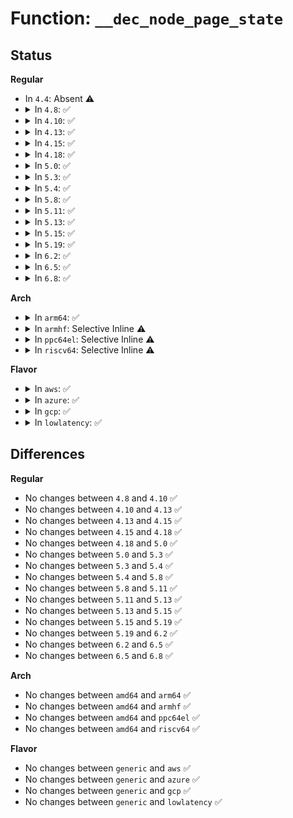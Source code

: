 # Function: <code>__dec_node_page_state</code>

## Status
<b>Regular</b>
<ul>
<li>
In <code>4.4</code>: Absent ⚠️
</li>
<li>
<details>
<summary>In <code>4.8</code>: ✅</summary>

```c
void __dec_node_page_state(struct page *page, enum node_stat_item item);
```

**Collision:** Unique Global

**Inline:** No

**Transformation:** False

**Instances:**

```
In mm/vmstat.c (ffffffff811c6e50)
Location: mm/vmstat.c:385
Inline: False
Direct callers:
  - mm/filemap.c:__delete_from_page_cache
  - mm/shmem.c:shmem_replace_page
  - mm/shmem.c:shmem_writepage
  - mm/shmem.c:shmem_writepage
  - mm/swap_state.c:__delete_from_swap_cache
  - mm/huge_memory.c:split_huge_page_to_list
  - mm/huge_memory.c:__split_huge_pmd
```
**Symbols:**

```
ffffffff811c6e50-ffffffff811c6e6f: __dec_node_page_state (STB_GLOBAL)
```
</details>
</li>
<li>
<details>
<summary>In <code>4.10</code>: ✅</summary>

```c
void __dec_node_page_state(struct page *page, enum node_stat_item item);
```

**Collision:** Unique Global

**Inline:** No

**Transformation:** False

**Instances:**

```
In mm/vmstat.c (ffffffff811d6f70)
Location: mm/vmstat.c:385
Inline: False
Direct callers:
  - mm/filemap.c:__delete_from_page_cache
  - mm/shmem.c:shmem_replace_page
  - mm/shmem.c:shmem_writepage
  - mm/shmem.c:shmem_writepage
  - mm/swap_state.c:__delete_from_swap_cache
  - mm/huge_memory.c:split_huge_page_to_list
  - mm/huge_memory.c:__split_huge_pmd
```
**Symbols:**

```
ffffffff811d6f70-ffffffff811d6f8f: __dec_node_page_state (STB_GLOBAL)
```
</details>
</li>
<li>
<details>
<summary>In <code>4.13</code>: ✅</summary>

```c
void __dec_node_page_state(struct page *page, enum node_stat_item item);
```

**Collision:** Unique Global

**Inline:** No

**Transformation:** False

**Instances:**

```
In mm/vmstat.c (ffffffff811dfdd0)
Location: mm/vmstat.c:385
Inline: False
Direct callers:
  - mm/filemap.c:__delete_from_page_cache
  - mm/shmem.c:shmem_replace_page
  - mm/shmem.c:shmem_writepage
  - mm/shmem.c:shmem_writepage
  - mm/huge_memory.c:split_huge_page_to_list
  - mm/huge_memory.c:__split_huge_pmd_locked
```
**Symbols:**

```
ffffffff811dfdd0-ffffffff811dfdef: __dec_node_page_state (STB_GLOBAL)
```
</details>
</li>
<li>
<details>
<summary>In <code>4.15</code>: ✅</summary>

```c
void __dec_node_page_state(struct page *page, enum node_stat_item item);
```

**Collision:** Unique Global

**Inline:** No

**Transformation:** False

**Instances:**

```
In mm/vmstat.c (ffffffff811f5be0)
Location: mm/vmstat.c:460
Inline: False
Direct callers:
  - mm/filemap.c:unaccount_page_cache_page
  - mm/shmem.c:shmem_replace_page
  - mm/shmem.c:shmem_writepage
  - mm/shmem.c:shmem_writepage
  - mm/huge_memory.c:split_huge_page_to_list
  - mm/huge_memory.c:__split_huge_pmd
```
**Symbols:**

```
ffffffff811f5be0-ffffffff811f5bff: __dec_node_page_state (STB_GLOBAL)
```
</details>
</li>
<li>
<details>
<summary>In <code>4.18</code>: ✅</summary>

```c
void __dec_node_page_state(struct page *page, enum node_stat_item item);
```

**Collision:** Unique Global

**Inline:** No

**Transformation:** False

**Instances:**

```
In mm/vmstat.c (ffffffff81216e60)
Location: mm/vmstat.c:460
Inline: False
Direct callers:
  - mm/filemap.c:unaccount_page_cache_page
  - mm/shmem.c:shmem_replace_page
  - mm/shmem.c:shmem_writepage
  - mm/shmem.c:shmem_writepage
  - mm/huge_memory.c:split_huge_page_to_list
  - mm/huge_memory.c:__split_huge_pmd
```
**Symbols:**

```
ffffffff81216e60-ffffffff81216e7f: __dec_node_page_state (STB_GLOBAL)
```
</details>
</li>
<li>
<details>
<summary>In <code>5.0</code>: ✅</summary>

```c
void __dec_node_page_state(struct page *page, enum node_stat_item item);
```

**Collision:** Unique Global

**Inline:** No

**Transformation:** False

**Instances:**

```
In mm/vmstat.c (ffffffff81229d70)
Location: mm/vmstat.c:460
Inline: False
Direct callers:
  - mm/filemap.c:replace_page_cache_page
  - mm/filemap.c:replace_page_cache_page
  - mm/filemap.c:unaccount_page_cache_page
  - mm/shmem.c:shmem_replace_page
  - mm/shmem.c:shmem_writepage
  - mm/shmem.c:shmem_writepage
  - mm/huge_memory.c:split_huge_page_to_list
  - mm/huge_memory.c:__split_huge_pmd_locked
```
**Symbols:**

```
ffffffff81229d70-ffffffff81229d8f: __dec_node_page_state (STB_GLOBAL)
```
</details>
</li>
<li>
<details>
<summary>In <code>5.3</code>: ✅</summary>

```c
void __dec_node_page_state(struct page *page, enum node_stat_item item);
```

**Collision:** Unique Global

**Inline:** No

**Transformation:** False

**Instances:**

```
In mm/vmstat.c (ffffffff81239a00)
Location: mm/vmstat.c:461
Inline: False
Direct callers:
  - mm/filemap.c:replace_page_cache_page
  - mm/filemap.c:replace_page_cache_page
  - mm/filemap.c:unaccount_page_cache_page
  - mm/shmem.c:shmem_swapin_page
  - mm/shmem.c:shmem_writepage
  - mm/shmem.c:shmem_writepage
  - mm/huge_memory.c:split_huge_page_to_list
  - mm/huge_memory.c:__split_huge_pmd_locked
```
**Symbols:**

```
ffffffff81239a00-ffffffff81239a1f: __dec_node_page_state (STB_GLOBAL)
```
</details>
</li>
<li>
<details>
<summary>In <code>5.4</code>: ✅</summary>

```c
void __dec_node_page_state(struct page *page, enum node_stat_item item);
```

**Collision:** Unique Global

**Inline:** No

**Transformation:** False

**Instances:**

```
In mm/vmstat.c (ffffffff81247d00)
Location: mm/vmstat.c:461
Inline: False
Direct callers:
  - mm/filemap.c:replace_page_cache_page
  - mm/filemap.c:replace_page_cache_page
  - mm/filemap.c:unaccount_page_cache_page
  - mm/filemap.c:unaccount_page_cache_page
  - mm/shmem.c:shmem_swapin_page
  - mm/shmem.c:shmem_writepage
  - mm/shmem.c:shmem_writepage
  - mm/huge_memory.c:split_huge_page_to_list
  - mm/huge_memory.c:split_huge_page_to_list
  - mm/huge_memory.c:__split_huge_pmd_locked
```
**Symbols:**

```
ffffffff81247d00-ffffffff81247d1f: __dec_node_page_state (STB_GLOBAL)
```
</details>
</li>
<li>
<details>
<summary>In <code>5.8</code>: ✅</summary>

```c
void __dec_node_page_state(struct page *page, enum node_stat_item item);
```

**Collision:** Unique Global

**Inline:** No

**Transformation:** False

**Instances:**

```
In mm/vmstat.c (ffffffff81275390)
Location: mm/vmstat.c:461
Inline: False
Direct callers:
  - mm/filemap.c:unaccount_page_cache_page
  - mm/filemap.c:unaccount_page_cache_page
  - mm/rmap.c:page_remove_file_rmap
  - mm/rmap.c:page_remove_file_rmap
  - mm/huge_memory.c:split_huge_page_to_list
  - mm/huge_memory.c:split_huge_page_to_list
```
**Symbols:**

```
ffffffff81275390-ffffffff81275402: __dec_node_page_state (STB_GLOBAL)
```
</details>
</li>
<li>
<details>
<summary>In <code>5.11</code>: ✅</summary>

```c
void __dec_node_page_state(struct page *page, enum node_stat_item item);
```

**Collision:** Unique Global

**Inline:** No

**Transformation:** False

**Instances:**

```
In mm/vmstat.c (ffffffff8127f5f0)
Location: mm/vmstat.c:470
Inline: False
Direct callers:
  - mm/rmap.c:page_remove_file_rmap
  - mm/rmap.c:page_remove_file_rmap
```
**Symbols:**

```
ffffffff8127f5f0-ffffffff8127f662: __dec_node_page_state (STB_GLOBAL)
```
</details>
</li>
<li>
<details>
<summary>In <code>5.13</code>: ✅</summary>

```c
void __dec_node_page_state(struct page *page, enum node_stat_item item);
```

**Collision:** Unique Global

**Inline:** No

**Transformation:** False

**Instances:**

```
In mm/vmstat.c (ffffffff81284760)
Location: mm/vmstat.c:476
Inline: False
```
**Symbols:**

```
ffffffff81284760-ffffffff812847d2: __dec_node_page_state (STB_GLOBAL)
```
</details>
</li>
<li>
<details>
<summary>In <code>5.15</code>: ✅</summary>

```c
void __dec_node_page_state(struct page *page, enum node_stat_item item);
```

**Collision:** Unique Global

**Inline:** No

**Transformation:** False

**Instances:**

```
In mm/vmstat.c (ffffffff812c3400)
Location: mm/vmstat.c:522
Inline: False
```
**Symbols:**

```
ffffffff812c3400-ffffffff812c34a6: __dec_node_page_state (STB_GLOBAL)
```
</details>
</li>
<li>
<details>
<summary>In <code>5.19</code>: ✅</summary>

```c
void __dec_node_page_state(struct page *page, enum node_stat_item item);
```

**Collision:** Unique Global

**Inline:** No

**Transformation:** False

**Instances:**

```
In mm/vmstat.c (ffffffff81320730)
Location: mm/vmstat.c:551
Inline: False
```
**Symbols:**

```
ffffffff81320730-ffffffff813207f2: __dec_node_page_state (STB_GLOBAL)
```
</details>
</li>
<li>
<details>
<summary>In <code>6.2</code>: ✅</summary>

```c
void __dec_node_page_state(struct page *page, enum node_stat_item item);
```

**Collision:** Unique Global

**Inline:** No

**Transformation:** False

**Instances:**

```
In mm/vmstat.c (ffffffff81394550)
Location: mm/vmstat.c:538
Inline: False
```
**Symbols:**

```
ffffffff81394550-ffffffff8139463e: __dec_node_page_state (STB_GLOBAL)
```
</details>
</li>
<li>
<details>
<summary>In <code>6.5</code>: ✅</summary>

```c
void __dec_node_page_state(struct page *page, enum node_stat_item item);
```

**Collision:** Unique Global

**Inline:** No

**Transformation:** False

**Instances:**

```
In mm/vmstat.c (ffffffff813c7060)
Location: mm/vmstat.c:539
Inline: False
```
**Symbols:**

```
ffffffff813c7060-ffffffff813c714e: __dec_node_page_state (STB_GLOBAL)
```
</details>
</li>
<li>
<details>
<summary>In <code>6.8</code>: ✅</summary>

```c
void __dec_node_page_state(struct page *page, enum node_stat_item item);
```

**Collision:** Unique Global

**Inline:** No

**Transformation:** False

**Instances:**

```
In mm/vmstat.c (ffffffff813f1090)
Location: mm/vmstat.c:538
Inline: False
```
**Symbols:**

```
ffffffff813f1090-ffffffff813f117e: __dec_node_page_state (STB_GLOBAL)
```
</details>
</li>
</ul>
<b>Arch</b>
<ul>
<li>
<details>
<summary>In <code>arm64</code>: ✅</summary>

```c
void __dec_node_page_state(struct page *page, enum node_stat_item item);
```

**Collision:** Unique Global

**Inline:** No

**Transformation:** False

**Instances:**

```
In mm/vmstat.c (ffff8000102dc470)
Location: mm/vmstat.c:461
Inline: False
Direct callers:
  - mm/filemap.c:replace_page_cache_page
  - mm/filemap.c:replace_page_cache_page
  - mm/filemap.c:unaccount_page_cache_page
  - mm/filemap.c:unaccount_page_cache_page
  - mm/shmem.c:shmem_swapin_page
  - mm/shmem.c:shmem_writepage
  - mm/shmem.c:shmem_writepage
  - mm/huge_memory.c:split_huge_page_to_list
  - mm/huge_memory.c:split_huge_page_to_list
  - mm/huge_memory.c:__split_huge_pmd_locked
```
**Symbols:**

```
ffff8000102dc470-ffff8000102dc4b4: __dec_node_page_state (STB_GLOBAL)
```
</details>
</li>
<li>
<details>
<summary>In <code>armhf</code>: Selective Inline ⚠️</summary>

```c
void __dec_node_page_state(struct page *page, enum node_stat_item item);
```

**Collision:** Unique Global

**Inline:** Selective

**Transformation:** False

**Instances:**

```
In mm/vmstat.c (c050241c)
Location: mm/vmstat.c:461
Inline: True
Inline callers:
  - mm/vmstat.c:dec_node_page_state
Direct callers:
  - mm/filemap.c:replace_page_cache_page
  - mm/filemap.c:replace_page_cache_page
  - mm/shmem.c:shmem_swapin_page
  - mm/shmem.c:shmem_writepage
  - mm/shmem.c:shmem_writepage
```
**Symbols:**

```
c05023dc-c0502400: __dec_node_page_state (STB_GLOBAL)
```
</details>
</li>
<li>
<details>
<summary>In <code>ppc64el</code>: Selective Inline ⚠️</summary>

```c
void __dec_node_page_state(struct page *page, enum node_stat_item item);
```

**Collision:** Unique Global

**Inline:** Selective

**Transformation:** False

**Instances:**

```
In mm/vmstat.c (c00000000039c19c)
Location: mm/vmstat.c:461
Inline: True
Inline callers:
  - mm/vmstat.c:dec_node_page_state
Direct callers:
  - mm/filemap.c:replace_page_cache_page
  - mm/filemap.c:replace_page_cache_page
  - mm/filemap.c:unaccount_page_cache_page
  - mm/filemap.c:unaccount_page_cache_page
  - mm/shmem.c:shmem_swapin_page
  - mm/shmem.c:shmem_writepage
  - mm/shmem.c:shmem_writepage
  - mm/huge_memory.c:split_huge_page_to_list
  - mm/huge_memory.c:split_huge_page_to_list
  - mm/huge_memory.c:__split_huge_pmd_locked
```
**Symbols:**

```
c00000000039c140-c00000000039c168: __dec_node_page_state (STB_GLOBAL)
```
</details>
</li>
<li>
<details>
<summary>In <code>riscv64</code>: Selective Inline ⚠️</summary>

```c
void __dec_node_page_state(struct page *page, enum node_stat_item item);
```

**Collision:** Unique Global

**Inline:** Selective

**Transformation:** False

**Instances:**

```
In mm/vmstat.c (ffffffe0001f55de)
Location: mm/vmstat.c:461
Inline: True
Inline callers:
  - mm/vmstat.c:dec_node_page_state
Direct callers:
  - mm/filemap.c:replace_page_cache_page
  - mm/filemap.c:replace_page_cache_page
  - mm/shmem.c:shmem_swapin_page
  - mm/shmem.c:shmem_writepage
  - mm/shmem.c:shmem_writepage
```
**Symbols:**

```
ffffffe0001f5590-ffffffe0001f55c2: __dec_node_page_state (STB_GLOBAL)
```
</details>
</li>
</ul>
<b>Flavor</b>
<ul>
<li>
<details>
<summary>In <code>aws</code>: ✅</summary>

```c
void __dec_node_page_state(struct page *page, enum node_stat_item item);
```

**Collision:** Unique Global

**Inline:** No

**Transformation:** False

**Instances:**

```
In mm/vmstat.c (ffffffff81240350)
Location: mm/vmstat.c:461
Inline: False
Direct callers:
  - mm/filemap.c:replace_page_cache_page
  - mm/filemap.c:replace_page_cache_page
  - mm/filemap.c:unaccount_page_cache_page
  - mm/filemap.c:unaccount_page_cache_page
  - mm/shmem.c:shmem_swapin_page
  - mm/shmem.c:shmem_writepage
  - mm/shmem.c:shmem_writepage
  - mm/huge_memory.c:split_huge_page_to_list
  - mm/huge_memory.c:split_huge_page_to_list
  - mm/huge_memory.c:__split_huge_pmd_locked
```
**Symbols:**

```
ffffffff81240350-ffffffff8124036f: __dec_node_page_state (STB_GLOBAL)
```
</details>
</li>
<li>
<details>
<summary>In <code>azure</code>: ✅</summary>

```c
void __dec_node_page_state(struct page *page, enum node_stat_item item);
```

**Collision:** Unique Global

**Inline:** No

**Transformation:** False

**Instances:**

```
In mm/vmstat.c (ffffffff81233350)
Location: mm/vmstat.c:461
Inline: False
Direct callers:
  - mm/filemap.c:replace_page_cache_page
  - mm/filemap.c:replace_page_cache_page
  - mm/filemap.c:unaccount_page_cache_page
  - mm/filemap.c:unaccount_page_cache_page
  - mm/shmem.c:shmem_swapin_page
  - mm/shmem.c:shmem_writepage
  - mm/shmem.c:shmem_writepage
  - mm/huge_memory.c:split_huge_page_to_list
  - mm/huge_memory.c:split_huge_page_to_list
  - mm/huge_memory.c:__split_huge_pmd_locked
```
**Symbols:**

```
ffffffff81233350-ffffffff8123336f: __dec_node_page_state (STB_GLOBAL)
```
</details>
</li>
<li>
<details>
<summary>In <code>gcp</code>: ✅</summary>

```c
void __dec_node_page_state(struct page *page, enum node_stat_item item);
```

**Collision:** Unique Global

**Inline:** No

**Transformation:** False

**Instances:**

```
In mm/vmstat.c (ffffffff8123e0f0)
Location: mm/vmstat.c:461
Inline: False
Direct callers:
  - mm/filemap.c:replace_page_cache_page
  - mm/filemap.c:replace_page_cache_page
  - mm/filemap.c:unaccount_page_cache_page
  - mm/filemap.c:unaccount_page_cache_page
  - mm/shmem.c:shmem_swapin_page
  - mm/shmem.c:shmem_writepage
  - mm/shmem.c:shmem_writepage
  - mm/huge_memory.c:split_huge_page_to_list
  - mm/huge_memory.c:split_huge_page_to_list
  - mm/huge_memory.c:__split_huge_pmd_locked
```
**Symbols:**

```
ffffffff8123e0f0-ffffffff8123e10f: __dec_node_page_state (STB_GLOBAL)
```
</details>
</li>
<li>
<details>
<summary>In <code>lowlatency</code>: ✅</summary>

```c
void __dec_node_page_state(struct page *page, enum node_stat_item item);
```

**Collision:** Unique Global

**Inline:** No

**Transformation:** False

**Instances:**

```
In mm/vmstat.c (ffffffff8124d820)
Location: mm/vmstat.c:461
Inline: False
Direct callers:
  - mm/filemap.c:replace_page_cache_page
  - mm/filemap.c:replace_page_cache_page
  - mm/filemap.c:unaccount_page_cache_page
  - mm/filemap.c:unaccount_page_cache_page
  - mm/shmem.c:shmem_swapin_page
  - mm/shmem.c:shmem_writepage
  - mm/shmem.c:shmem_writepage
  - mm/huge_memory.c:split_huge_page_to_list
  - mm/huge_memory.c:split_huge_page_to_list
  - mm/huge_memory.c:__split_huge_pmd_locked
```
**Symbols:**

```
ffffffff8124d820-ffffffff8124d83f: __dec_node_page_state (STB_GLOBAL)
```
</details>
</li>
</ul>

## Differences
<b>Regular</b>
<ul>
<li>
No changes between <code>4.8</code> and <code>4.10</code> ✅
</li>
<li>
No changes between <code>4.10</code> and <code>4.13</code> ✅
</li>
<li>
No changes between <code>4.13</code> and <code>4.15</code> ✅
</li>
<li>
No changes between <code>4.15</code> and <code>4.18</code> ✅
</li>
<li>
No changes between <code>4.18</code> and <code>5.0</code> ✅
</li>
<li>
No changes between <code>5.0</code> and <code>5.3</code> ✅
</li>
<li>
No changes between <code>5.3</code> and <code>5.4</code> ✅
</li>
<li>
No changes between <code>5.4</code> and <code>5.8</code> ✅
</li>
<li>
No changes between <code>5.8</code> and <code>5.11</code> ✅
</li>
<li>
No changes between <code>5.11</code> and <code>5.13</code> ✅
</li>
<li>
No changes between <code>5.13</code> and <code>5.15</code> ✅
</li>
<li>
No changes between <code>5.15</code> and <code>5.19</code> ✅
</li>
<li>
No changes between <code>5.19</code> and <code>6.2</code> ✅
</li>
<li>
No changes between <code>6.2</code> and <code>6.5</code> ✅
</li>
<li>
No changes between <code>6.5</code> and <code>6.8</code> ✅
</li>
</ul>
<b>Arch</b>
<ul>
<li>
No changes between <code>amd64</code> and <code>arm64</code> ✅
</li>
<li>
No changes between <code>amd64</code> and <code>armhf</code> ✅
</li>
<li>
No changes between <code>amd64</code> and <code>ppc64el</code> ✅
</li>
<li>
No changes between <code>amd64</code> and <code>riscv64</code> ✅
</li>
</ul>
<b>Flavor</b>
<ul>
<li>
No changes between <code>generic</code> and <code>aws</code> ✅
</li>
<li>
No changes between <code>generic</code> and <code>azure</code> ✅
</li>
<li>
No changes between <code>generic</code> and <code>gcp</code> ✅
</li>
<li>
No changes between <code>generic</code> and <code>lowlatency</code> ✅
</li>
</ul>
